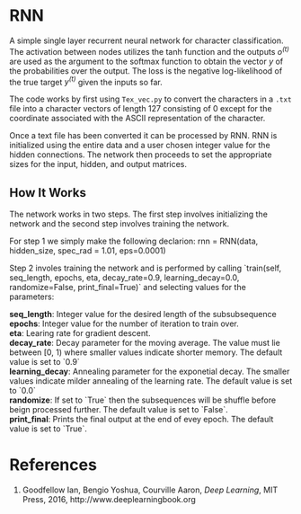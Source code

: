 # RNN
A simple single layer recurrent neural network for character classification. The activation between nodes utilizes the tanh function and the outputs *o<sup>(t)</sup>* are used as the argument to the softmax function to obtain the vector *y* of the probabilities over the output. The loss is the negative log-likelihood of the true target *y<sup>(t)</sup>* given the inputs so far.  

The code works by first using `Tex_vec.py` to convert the characters in a `.txt` file into a character vectors of length 127 consisting of 0 except for the coordinate associated with the ASCII representation of the character. 

Once a text file has been converted it can be processed by RNN. RNN is initialized using the entire data and a user chosen integer value for the hidden connections. The network then proceeds to set the appropriate sizes for the input, hidden, and output matrices. 

## How It Works
The network works in two steps. The first step involves initializing the network and the second step involves training the network. 
<p>For step 1 we simply make the following declarion:
rnn = RNN(data, hidden_size, spec_rad = 1.01, eps=0.0001)

<p> Step 2 involes training the network and is performed by calling `train(self, seq_length, epochs, eta, decay_rate=0.9, learning_decay=0.0, randomize=False, print_final=True)` and selecting values for the parameters: 

<p><b>seq_length</b>: Integer value for the desired length of the subsubsequence<br> 
<b>epochs</b>: Integer value for the number of iteration to train over.<br>
<b>eta</b>: Learing rate for gradient descent.<br>
<b>decay_rate</b>: Decay parameter for the moving average. The value must lie between [0, 1) where smaller values indicate shorter memory. The default value is set to `0.9`<br>
<b>learning_decay</b>: Annealing parameter for the exponetial decay. The smaller values indicate milder annealing of the learning rate. The default value is set to `0.0`<br>
<b>randomize</b>: If set to `True` then the subsequences will be shuffle before beign processed further. The default value is set to `False`. <br>
<b>print_final</b>: Prints the final output at the end of evey epoch. The default value is set to `True`. <br>

# References
<ol>
<li>Goodfellow Ian, Bengio Yoshua, Courville Aaron, <em>Deep Learning</em>, MIT Press, 2016, http://www.deeplearningbook.org</li>
</ol>
